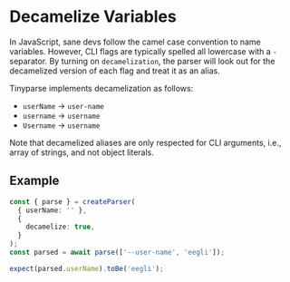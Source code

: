 # Decamelize Variables

In JavaScript, sane devs follow the camel case convention to name variables. However, CLI flags are typically spelled all lowercase with a `-` separator. By turning on `decamelization`, the parser will look out for the decamelized version of each flag and treat it as an alias.

Tinyparse implements decamelization as follows:

- `userName` → `user-name`
- `username` → `username`
- `Username` → `username`

Note that decamelized aliases are only respected for CLI arguments, i.e., array of strings, and not object literals.

## Example

<!-- doctest: decamelization -->

```ts
const { parse } = createParser(
  { userName: '' },
  {
    decamelize: true,
  }
);
const parsed = await parse(['--user-name', 'eegli']);

expect(parsed.userName).toBe('eegli');
```
